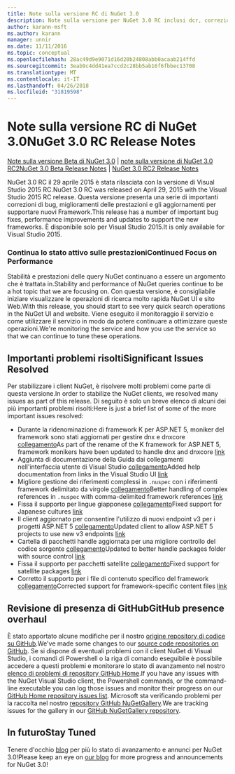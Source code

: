 ```yaml
---
title: Note sulla versione RC di NuGet 3.0
description: Note sulla versione per NuGet 3.0 RC inclusi dcr, correzioni di bug, le funzionalità aggiunte e problemi noti.
author: karann-msft
ms.author: karann
manager: unnir
ms.date: 11/11/2016
ms.topic: conceptual
ms.openlocfilehash: 28ac49d9e9071d16d20b24808abb0acaab214ffd
ms.sourcegitcommit: 3eab9c4dd41ea7ccd2c28bb5ab16f6fbbec13708
ms.translationtype: MT
ms.contentlocale: it-IT
ms.lasthandoff: 04/26/2018
ms.locfileid: "31819598"
---
```

# <a name="nuget-30-rc-release-notes"></a><span data-ttu-id="a5e3e-103">Note sulla versione RC di NuGet 3.0</span><span class="sxs-lookup"><span data-stu-id="a5e3e-103">NuGet 3.0 RC Release Notes</span></span>

<span data-ttu-id="a5e3e-104">[Note sulla versione Beta di NuGet 3.0](../release-notes/nuget-3.0-beta.md) | [note sulla versione di NuGet 3.0 RC2](../release-notes/nuget-3.0-RC2.md)</span><span class="sxs-lookup"><span data-stu-id="a5e3e-104">[NuGet 3.0 Beta Release Notes](../release-notes/nuget-3.0-beta.md) | [NuGet 3.0 RC2 Release Notes](../release-notes/nuget-3.0-RC2.md)</span></span>

<span data-ttu-id="a5e3e-105">NuGet 3.0 RC il 29 aprile 2015 è stata rilasciata con la versione di Visual Studio 2015 RC.</span><span class="sxs-lookup"><span data-stu-id="a5e3e-105">NuGet 3.0 RC was released on April 29, 2015 with the Visual Studio 2015 RC release.</span></span> <span data-ttu-id="a5e3e-106">Questa versione presenta una serie di importanti correzioni di bug, miglioramenti delle prestazioni e gli aggiornamenti per supportare nuovi Framework.</span><span class="sxs-lookup"><span data-stu-id="a5e3e-106">This release has a number of important bug fixes, performance improvements and updates to support the new frameworks.</span></span>  <span data-ttu-id="a5e3e-107">È disponibile solo per Visual Studio 2015.</span><span class="sxs-lookup"><span data-stu-id="a5e3e-107">It is only available for Visual Studio 2015.</span></span>

### <a name="continued-focus-on-performance"></a><span data-ttu-id="a5e3e-108">Continua lo stato attivo sulle prestazioni</span><span class="sxs-lookup"><span data-stu-id="a5e3e-108">Continued Focus on Performance</span></span>

<span data-ttu-id="a5e3e-109">Stabilità e prestazioni delle query NuGet continuano a essere un argomento che è trattata in.</span><span class="sxs-lookup"><span data-stu-id="a5e3e-109">Stability and performance of NuGet queries continue to be a hot topic that we are focusing on.</span></span>  <span data-ttu-id="a5e3e-110">Con questa versione, è consigliabile iniziare visualizzare le operazioni di ricerca molto rapida NuGet UI e sito Web.</span><span class="sxs-lookup"><span data-stu-id="a5e3e-110">With this release, you should start to see very quick search operations in the NuGet UI and website.</span></span>  <span data-ttu-id="a5e3e-111">Viene eseguito il monitoraggio il servizio e come utilizzare il servizio in modo da potere continuare a ottimizzare queste operazioni.</span><span class="sxs-lookup"><span data-stu-id="a5e3e-111">We're monitoring the service and how you use the service so that we can continue to tune these operations.</span></span>

## <a name="significant-issues-resolved"></a><span data-ttu-id="a5e3e-112">Importanti problemi risolti</span><span class="sxs-lookup"><span data-stu-id="a5e3e-112">Significant Issues Resolved</span></span>

<span data-ttu-id="a5e3e-113">Per stabilizzare i client NuGet, è risolvere molti problemi come parte di questa versione.</span><span class="sxs-lookup"><span data-stu-id="a5e3e-113">In order to stabilize the NuGet clients, we resolved many issues as part of this release.</span></span>  <span data-ttu-id="a5e3e-114">Di seguito è solo un breve elenco di alcuni dei più importanti problemi risolti:</span><span class="sxs-lookup"><span data-stu-id="a5e3e-114">Here is just a brief list of some of the more important issues resolved:</span></span>

* <span data-ttu-id="a5e3e-115">Durante la ridenominazione di framework K per ASP.NET 5, moniker del framework sono stati aggiornati per gestire dnx e dnxcore [collegamento](https://github.com/NuGet/Home/issues/215)</span><span class="sxs-lookup"><span data-stu-id="a5e3e-115">As part of the rename of the K framework for ASP.NET 5, framework monikers have been updated to handle dnx and dnxcore [link](https://github.com/NuGet/Home/issues/215)</span></span>
* <span data-ttu-id="a5e3e-116">Aggiunta di documentazione della Guida dai collegamenti nell'interfaccia utente di Visual Studio [collegamento](https://github.com/NuGet/Home/issues/232)</span><span class="sxs-lookup"><span data-stu-id="a5e3e-116">Added help documentation from links in the Visual Studio UI [link](https://github.com/NuGet/Home/issues/232)</span></span>
* <span data-ttu-id="a5e3e-117">Migliore gestione dei riferimenti complessi in `.nuspec` con i riferimenti framework delimitato da virgole [collegamento](https://github.com/NuGet/Home/issues/276)</span><span class="sxs-lookup"><span data-stu-id="a5e3e-117">Better handling of complex references in `.nuspec` with comma-delimited framework references [link](https://github.com/NuGet/Home/issues/276)</span></span>
* <span data-ttu-id="a5e3e-118">Fissa il supporto per lingue giapponese [collegamento](https://github.com/NuGet/Home/issues/253)</span><span class="sxs-lookup"><span data-stu-id="a5e3e-118">Fixed support for Japanese cultures [link](https://github.com/NuGet/Home/issues/253)</span></span>
* <span data-ttu-id="a5e3e-119">Il client aggiornato per consentire l'utilizzo di nuovi endpoint v3 per i progetti ASP.NET 5 [collegamento](https://github.com/NuGet/Home/issues/219)</span><span class="sxs-lookup"><span data-stu-id="a5e3e-119">Updated client to allow ASP.NET 5 projects to use new v3 endpoints [link](https://github.com/NuGet/Home/issues/219)</span></span>
* <span data-ttu-id="a5e3e-120">Cartella di pacchetti handle aggiornata per una migliore controllo del codice sorgente [collegamento](https://github.com/NuGet/Home/issues/56)</span><span class="sxs-lookup"><span data-stu-id="a5e3e-120">Updated to better handle packages folder with source control [link](https://github.com/NuGet/Home/issues/56)</span></span>
* <span data-ttu-id="a5e3e-121">Fissa il supporto per pacchetti satellite [collegamento](https://github.com/NuGet/Home/issues/17)</span><span class="sxs-lookup"><span data-stu-id="a5e3e-121">Fixed support for satellite packages [link](https://github.com/NuGet/Home/issues/17)</span></span>
* <span data-ttu-id="a5e3e-122">Corretto il supporto per i file di contenuto specifico del framework [collegamento](https://github.com/NuGet/Home/issues/18)</span><span class="sxs-lookup"><span data-stu-id="a5e3e-122">Corrected support for framework-specific content files [link](https://github.com/NuGet/Home/issues/18)</span></span>

## <a name="github-presence-overhaul"></a><span data-ttu-id="a5e3e-123">Revisione di presenza di GitHub</span><span class="sxs-lookup"><span data-stu-id="a5e3e-123">GitHub presence overhaul</span></span>

<span data-ttu-id="a5e3e-124">È stato apportato alcune modifiche per il nostro [origine repository di codice su GitHub](http://github.com/nuget/home).</span><span class="sxs-lookup"><span data-stu-id="a5e3e-124">We've made some changes to our [source code repositories on GitHub](http://github.com/nuget/home).</span></span>  <span data-ttu-id="a5e3e-125">Se si dispone di eventuali problemi con il client NuGet di Visual Studio, i comandi di Powershell o la riga di comando eseguibile è possibile accedere a questi problemi e monitorare lo stato di avanzamento nel nostro [elenco di problemi di repository GitHub Home](http://github.com/nuget/home/issues).</span><span class="sxs-lookup"><span data-stu-id="a5e3e-125">If you have any issues with the NuGet Visual Studio client, the Powershell commands, or the command-line executable you can log those issues and monitor their progress on our [GitHub Home repository issues list](http://github.com/nuget/home/issues).</span></span>  <span data-ttu-id="a5e3e-126">Microsoft sta verificando problemi per la raccolta nel nostro [repository GitHub NuGetGallery](http://github.com/nuget/NuGetGallery/issues).</span><span class="sxs-lookup"><span data-stu-id="a5e3e-126">We are tracking issues for the gallery in our [GitHub NuGetGallery repository](http://github.com/nuget/NuGetGallery/issues).</span></span>


## <a name="stay-tuned"></a><span data-ttu-id="a5e3e-127">In futuro</span><span class="sxs-lookup"><span data-stu-id="a5e3e-127">Stay Tuned</span></span>

<span data-ttu-id="a5e3e-128">Tenere d'occhio [blog](http://blog.nuget.org) per più lo stato di avanzamento e annunci per NuGet 3.0!</span><span class="sxs-lookup"><span data-stu-id="a5e3e-128">Please keep an eye on [our blog](http://blog.nuget.org) for more progress and announcements for NuGet 3.0!</span></span>